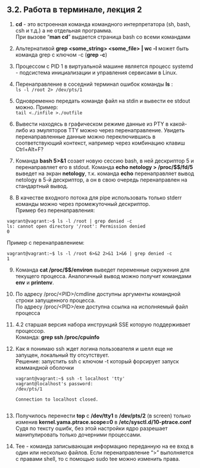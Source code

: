 ## 3.2. Работа в терминале, лекция 2

1. **cd** - это встроенная команда командного интерпретатора (sh, bash, csh и т.д.) а не отдельная программа.  
При вызове “**man cd**” выдается страница bash со всеми командами   


2. Альтернативой **grep <some_string> <some_file> | wc -l** может быть команда grep с ключом -c (**grep -c**)  


3. Процессом с PID 1 в виртуальной машине является процесс systemd - подсистема инициализации и управления сервисами в Linux.


4. Перенаправление в соседний терминал ошибок команды **ls** :  
   `ls -l /root 2> /dev/pts/1`  


5. Одновременно передать команде файл на stdin и вывести ее stdout можно.
    Пример:  
`tail <./infile >./outfile`  


6. Вывести находясь в графическом режиме данные из PTY в какой-либо из эмуляторов TTY можно через перенаправление.
    Увидеть перенаправленные данные можно переключившись в соответствующий контекст, например через комбинацию клавиш Ctrl+Alt+F?


7. Команда **bash 5>&1** созает новую сессию bash, в ней дескриптор 5 и перенаправляет его в stdout. Команда **echo netology > /proc/$$/fd/5** выведет на экран **netology**, т.к. команда **echo** перенаправляет вывод netology в 5-й дескриптор, а он в свою очередь перенаправлен на стандартный вывод.


8. В качестве входного потока для pipe использовать только stderr команды можно через промежуточный дескриптор.  
Пример без перенаправления:  
```  
vagrant@vagrant:~$ ls -l /root | grep denied -c  
ls: cannot open directory '/root': Permission denied  
0  
```  
  
Пример с перенаправлением:  
  
```
vagrant@vagrant:~$ ls -l /root 6>&2 2>&1 1>&6 | grep denied -c
1
```


9. Команда **cat /proc/$$/environ** выведет переменные окружения для текущего процесса.
Аналогичный вывод можно получит командами **env** и **printenv**.  
  

10. По адресу /proc/\<PID>/cmdline доступны аргументы командной строки запущенного процесса.  
    По адресу /proc/\<PID>/exe доступна ссылка на исполняемый файл процесса


11. 4.2 старшая версия набора инструкций SSE которую поддерживает процессор.  
    Команда: **grep ssh /proc/cpuinfo**


12. Как я понимаю ssh ждет логина пользователя и шелл еще не запущен, локальный tty отсутствует.  
    Решение: запустить ssh с ключом -t который форсирует запуск коммандной оболочки
    ```
    vagrant@vagrant:~$ ssh -t localhost 'tty'
    vagrant@localhost's password:
    /dev/pts/1
    
    Connection to localhost closed.
      
    ```

13. Получилось перенести **top** с **/dev/tty1** в **/dev/pts/2** (в screen) только изменив **kernel.yama.ptrace.scope=0** в **/etc/sysctl.d/10-ptrace.conf**  
Судя по тексту ошибк, без этой настройки ядро разрешает манипулировать только дочерними процессами.  


14. Tee - команда записывающая информацию переданную на ее вход в один или несколько файлов. Если перенаправление “>” выполняется с правами shell, то с помощью sudo tee можно изменить права.  
